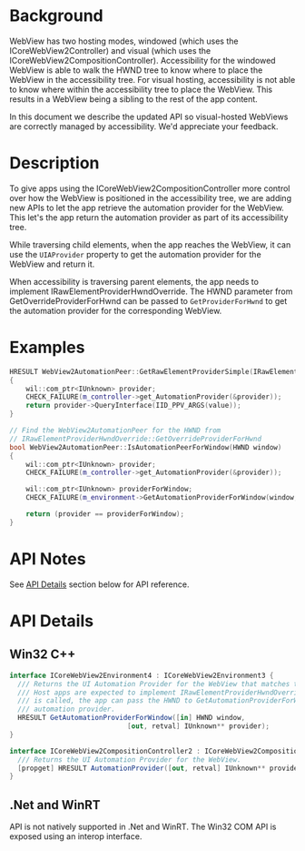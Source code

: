 # Background
WebView has two hosting modes, windowed (which uses the ICoreWebView2Controller) and visual (which uses the ICoreWebView2CompositionController). Accessibility for the windowed WebView is able to walk the HWND tree to know where to place the WebView in the accessibility tree. For visual hosting, accessibility is not able to know where within the accessibility tree to place the WebView. This results in a WebView being a sibling to the rest of the app content.

In this document we describe the updated API so visual-hosted WebViews are correctly managed by accessibility. We'd appreciate your feedback.


# Description
To give apps using the ICoreWebView2CompositionController more control over how the WebView is positioned in the accessibility tree, we are adding new APIs to let the app retrieve the automation provider for the WebView. This let's the app return the automation provider as part of its accessibility tree.

While traversing child elements, when the app reaches the WebView, it can use the `UIAProvider` property to get the automation provider for the WebView and return it.

When accessibility is traversing parent elements, the app needs to implement IRawElementProviderHwndOverride. The HWND parameter from GetOverrideProviderForHwnd can be passed to `GetProviderForHwnd` to get the automation provider for the corresponding WebView.

# Examples
```cpp
HRESULT WebView2AutomationPeer::GetRawElementProviderSimple(IRawElementProviderSimple** value)
{
    wil::com_ptr<IUnknown> provider;
    CHECK_FAILURE(m_controller->get_AutomationProvider(&provider));
    return provider->QueryInterface(IID_PPV_ARGS(value));
}

// Find the WebView2AutomationPeer for the HWND from
// IRawElementProviderHwndOverride::GetOverrideProviderForHwnd
bool WebView2AutomationPeer::IsAutomationPeerForWindow(HWND window)
{
    wil::com_ptr<IUnknown> provider;
    CHECK_FAILURE(m_controller->get_AutomationProvider(&provider));

    wil::com_ptr<IUnknown> providerForWindow;
    CHECK_FAILURE(m_environment->GetAutomationProviderForWindow(window, &providerForWindow));

    return (provider == providerForWindow);
}
```

# API Notes
See [API Details](#api_details) section below for API reference.

# API Details
## Win32 C++
``` c#
interface ICoreWebView2Environment4 : ICoreWebView2Environment3 {
  /// Returns the UI Automation Provider for the WebView that matches the provided window.
  /// Host apps are expected to implement IRawElementProviderHwndOverride. When GetOverrideProviderForHwnd
  /// is called, the app can pass the HWND to GetAutomationProviderForWindow to find the matching WebView
  /// automation provider.
  HRESULT GetAutomationProviderForWindow([in] HWND window,
                             [out, retval] IUnknown** provider);
}

interface ICoreWebView2CompositionController2 : ICoreWebView2CompositionController {
  /// Returns the UI Automation Provider for the WebView.
  [propget] HRESULT AutomationProvider([out, retval] IUnknown** provider);
}
```
## .Net and WinRT
API is not natively supported in .Net and WinRT. The Win32 COM API is exposed using an interop interface.
